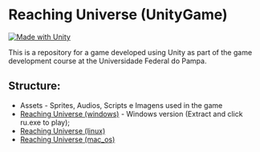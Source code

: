 # Reaching Universe (UnityGame)
 [![Made with Unity](https://img.shields.io/badge/Made%20with-Unity-57b9d3.svg?style=for-the-badge&logo=unity)](https://unity3d.com)
 
 This is a repository for a game developed using Unity as part of the game development course at the Universidade Federal do Pampa.

## Structure:

* Assets - Sprites, Audios, Scripts e Imagens used in the game
* [Reaching Universe (windows)](https://github.com/lucianoMarchezan/Reaching-Universe--UnityGame-/blob/main/Reaching%20Universe%20(windows).zip)  - Windows version (Extract and click ru.exe to play);
* [Reaching Universe (linux)](https://github.com/lucianoMarchezan/Reaching-Universe--UnityGame-/blob/main/Reaching%20Universe%20(linux).zip)
* [Reaching Universe (mac_os)](https://github.com/lucianoMarchezan/Reaching-Universe--UnityGame-/blob/main/Reaching%20Universe%20(mac_os).zip)
